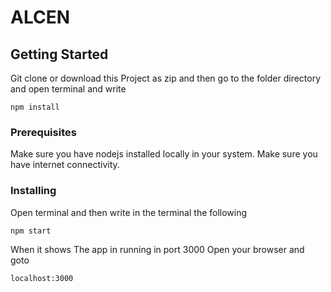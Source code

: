 # ALCEN

## Getting Started

Git clone or download this Project as zip and then go to the folder directory and open terminal and write 

```
npm install
```

### Prerequisites

Make sure you have nodejs installed locally in your system.
Make sure you have internet connectivity.

### Installing

Open terminal and then write in the terminal the following

```
npm start
```

When it shows The app in running in port 3000
Open your browser and goto

```
localhost:3000
```




